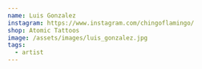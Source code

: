 ```yaml
---
name: Luis Gonzalez
instagram: https://www.instagram.com/chingoflamingo/
shop: Atomic Tattoos
image: /assets/images/luis_gonzalez.jpg
tags:
  - artist
---
```

